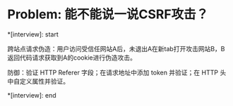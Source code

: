 # Problem: 能不能说一说CSRF攻击？

*[interview]: start

跨站点请求伪造：用户访问受信任网站A后，未退出A在新tab打开攻击网站B，B返回代码请求获取到A的cookie进行伪造攻击。

防御：验证 HTTP Referer 字段；在请求地址中添加 token 并验证；在 HTTP 头中自定义属性并验证。

*[interview]: end
